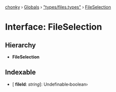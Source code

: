 [chonky](../README.md) › [Globals](../globals.md) › ["types/files.types"](../modules/_types_files_types_.md) › [FileSelection](_types_files_types_.fileselection.md)

# Interface: FileSelection

## Hierarchy

* **FileSelection**

## Indexable

* \[ **fileId**: *string*\]: Undefinable‹boolean›
